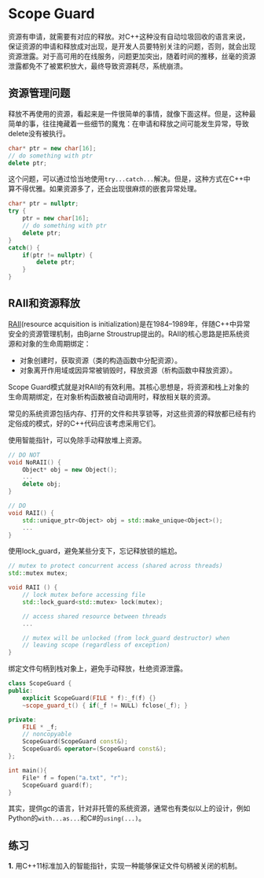 # Scope Guard

资源有申请，就需要有对应的释放。对C++这种没有自动垃圾回收的语言来说，保证资源的申请和释放成对出现，是开发人员要特别关注的问题，否则，就会出现资源泄露。对于高可用的在线服务，问题更加突出，随着时间的推移，丝毫的资源泄露都免不了被累积放大，最终导致资源耗尽，系统崩溃。

## 资源管理问题

释放不再使用的资源，看起来是一件很简单的事情，就像下面这样。但是，这种最简单的事，往往掩藏着一些细节的魔鬼：在申请和释放之间可能发生异常，导致delete没有被执行。

```cpp
char* ptr = new char[16];
// do something with ptr
delete ptr;
```

这个问题，可以通过恰当地使用`try...catch...`解决。但是，这种方式在C++中算不得优雅。如果资源多了，还会出现很麻烦的嵌套异常处理。

```cpp
char* ptr = nullptr;
try {
    ptr = new char[16];
    // do something with ptr
    delete ptr;
}
catch() {
    if(ptr != nullptr) {
        delete ptr;
    }
}
```

## RAII和资源释放

[RAII](https://en.cppreference.com/w/cpp/language/raii)(resource acquisition is initialization)是在1984–1989年，伴随C++中异常安全的资源管理机制，由Bjarne Stroustrup提出的。RAII的核心思路是把系统资源和对象的生命周期绑定：

* 对象创建时，获取资源（类的构造函数中分配资源）。
* 对象离开作用域或因异常被销毁时，释放资源（析构函数中释放资源）。

Scope Guard模式就是对RAII的有效利用。其核心思想是，将资源和栈上对象的生命周期绑定，在对象析构函数被自动调用时，释放相关联的资源。

常见的系统资源包括内存、打开的文件和共享锁等，对这些资源的释放都已经有约定俗成的模式，好的C++代码应该考虑采用它们。

使用智能指针，可以免除手动释放堆上资源。

```cpp
// DO NOT
void NoRAII() {
    Object* obj = new Object();
    ...
    delete obj;
}

// DO
void RAII() {
    std::unique_ptr<Object> obj = std::make_unique<Object>();
    ...
}
```

使用lock_guard，避免某些分支下，忘记释放锁的尴尬。

```cpp
// mutex to protect concurrent access (shared across threads)
std::mutex mutex;

void RAII () {
    // lock mutex before accessing file
    std::lock_guard<std::mutex> lock(mutex);

    // access shared resource between threads
    ...

    // mutex will be unlocked (from lock_guard destructor) when 
    // leaving scope (regardless of exception)
}
```

绑定文件句柄到栈对象上，避免手动释放，杜绝资源泄露。

```cpp
class ScopeGuard {
public:
    explicit ScopeGuard(FILE * f):_f(f) {}
    ~scope_guard_t() { if(_f != NULL) fclose(_f); }

private:
    FILE * _f;
    // noncopyable
    ScopeGuard(ScopeGuard const&);
    ScopeGuard& operator=(ScopeGuard const&);
};

int main(){
    File* f = fopen("a.txt", "r");
    ScopeGuard guard(f);
}
```

其实，提供gc的语言，针对非托管的系统资源，通常也有类似以上的设计，例如Python的`with...as...`和C#的`using(...)`。

## 练习

**1.** 用C++11标准加入的智能指针，实现一种能够保证文件句柄被关闭的机制。
